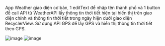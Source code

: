 App Weather giao diện cơ bản, 1 editText để nhập tên thành phố và 1 button để call API từ WeatherAPI lấy thông tin thời tiết hiện tại hiển thị trên giao diện chính và thông tin thời tiết trong ngày hiện dưới giao diện RecyclerView.
Sử dụng API GPS để lấy GPS và hiển thị thông tin thời tiết theo GPS.

![image](https://github.com/user-attachments/assets/97b767b9-4641-413a-882e-955a6612d45b)
![image](https://github.com/user-attachments/assets/f20c28d5-3624-4b7d-b2c4-5ac11ec7b770)

